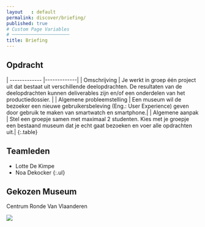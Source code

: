 ```yaml
---
layout   : default
permalink: discover/briefing/
published: true
# Custom Page Variables
# ─────────────────────
title: Briefing
---
```


## Opdracht

| ------------- |-------------|
| Omschrijving     | Je werkt in groep één project uit dat bestaat uit verschillende deelopdrachten. De resultaten van de deelopdrachten kunnen deliverables zijn en/of een onderdelen van het productiedossier. |
| Algemene probleemstelling     | Een museum wil de bezoeker een nieuwe gebruikersbeleving (Eng.: User Experience) geven door gebruik te maken van smartwatch en smartphone.|
| Algemene aanpak | Stel een groepje samen met maximaal 2 studenten. Kies met je groepje een bestaand museum dat je echt gaat bezoeken en voer alle opdrachten uit.|
{:.table}

## Teamleden

 - Lotte De Kimpe
 - Noa Dekocker
{:.ul}

## Gekozen Museum
Centrum Ronde Van Vlaanderen

<img class="max-width" src="{{ 'assets/img/museum.jpg' | relative_url }}" />

